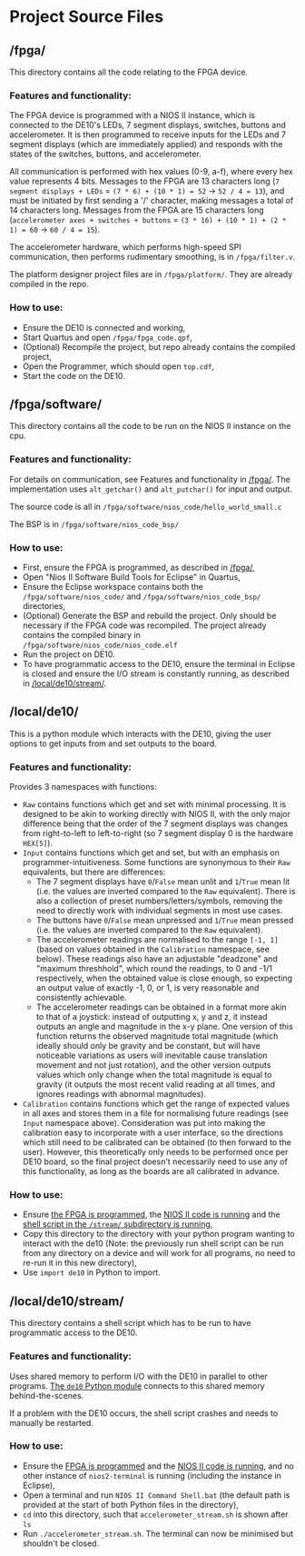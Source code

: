 # Project Source Files

## <a name="fpga">/fpga/

This directory contains all the code relating to the FPGA device.

### <a name="fpga-features">Features and functionality:

The FPGA device is programmed with a NIOS II instance, which is connected to the DE10's LEDs, 7 segment displays, switches, buttons and accelerometer. It is then programmed to receive inputs for the LEDs and 7 segment displays (which are immediately applied) and responds with the states of the switches, buttons, and accelerometer.

All communication is performed with hex values (0-9, a-f), where every hex value represents 4 bits.
Messages to the FPGA are 13 characters long (`7 segment displays + LEDs` = `(7 * 6) + (10 * 1) = 52` -> `52 / 4 = 13`), and must be initiated by first sending a '/' character, making messages a total of 14 characters long. 
Messages from the FPGA are 15 characters long (`accelerometer axes + switches + buttons` = `(3 * 16) + (10 * 1) + (2 * 1) = 60` -> `60 / 4 = 15`).

The accelerometer hardware, which performs high-speed SPI communication, then performs rudimentary smoothing, is in `/fpga/filter.v`.

The platform designer project files are in `/fpga/platform/`. They are already compiled in the repo.

### <a name="fpga-instr">How to use:

- Ensure the DE10 is connected and working,
- Start Quartus and open `/fpga/fpga_code.qpf`,
- (Optional) Recompile the project, but repo already contains the compiled project,
- Open the Programmer, which should open `top.cdf`,
- Start the code on the DE10.

## <a name="fpga-software">/fpga/software/

This directory contains all the code to be run on the NIOS II instance on the cpu.

### <a name="fpga-software-features">Features and functionality:

For details on communication, see Features and functionality in [/fpga/](#fpga). The implementation uses `alt_getchar()` and `alt_putchar()` for input and output.

The source code is all in `/fpga/software/nios_code/hello_world_small.c`

The BSP is in `/fpga/software/nios_code_bsp/`

### <a name="fpga-software-instr">How to use:

- First, ensure the FPGA is programmed, as described in [/fpga/](#fpga),
- Open "Nios II Software Build Tools for Eclipse" in Quartus,
- Ensure the Eclipse workspace contains both the `/fpga/software/nios_code/` and `/fpga/software/nios_code_bsp/` directories,
- (Optional) Generate the BSP and rebuild the project. Only should be necessary if the FPGA code was recompiled. The project already contains the compiled binary in `/fpga/software/nios_code/nios_code.elf`
- Run the project on DE10.
- To have programmatic access to the DE10, ensure the terminal in Eclipse is closed and ensure the I/O stream is constantly running, as described in [/local/de10/stream/](#local-de10-stream).

## <a name="local-de10">/local/de10/

This is a python module which interacts with the DE10, giving the user options to get inputs from and set outputs to the board.

### <a name="local-de10-features">Features and functionality:

Provides 3 namespaces with functions:

- `Raw` contains functions which get and set with minimal processing. It is designed to be akin to working directly with NIOS II, with the only major difference being that the order of the 7 segment displays was changes from right-to-left to left-to-right (so 7 segment display 0 is the hardware `HEX[5]`).
- `Input` contains functions which get and set, but with an emphasis on programmer-intuitiveness. Some functions are synonymous to their `Raw` equivalents, but there are differences:
	- The 7 segment displays have `0`/`False` mean unlit and `1`/`True` mean lit (i.e. the values are inverted compared to the `Raw` equivalent). There is also a collection of preset numbers/letters/symbols, removing the need to directly work with individual segments in most use cases.
	- The buttons have `0`/`False` mean unpressed and `1`/`True` mean pressed (i.e. the values are inverted compared to the `Raw` equivalent).
	- The accelerometer readings are normalised to the range `[-1, 1]` (based on values obtained in the `Calibration` namespace, see below). These readings also have an adjustable "deadzone" and "maximum threshhold", which round the readings, to 0 and -1/1 respectively, when the obtained value is close enough, so expecting an output value of exactly -1, 0, or 1, is very reasonable and consistently achievable.
	- The accelerometer readings can be obtained in a format more akin to that of a joystick: instead of outputting x, y and z, it instead outputs an angle and magnitude in the x-y plane. One version of this function returns the observed magnitude total magnitude (which ideally should only be gravity and be constant, but will have noticeable variations as users will inevitable cause translation movement and not just rotation), and the other version outputs values which only change when the total magnitude is equal to gravity (it outputs the most recent valid reading at all times, and ignores readings with abnormal magnitudes).
- `Calibration` contains functions which get the range of expected values in all axes and stores them in a file for normalising future readings (see `Input` namespace above). Consideration was put into making the calibration easy to incorporate with a user interface, so the directions which still need to be calibrated can be obtained (to then forward to the user). However, this theoretically only needs to be performed once per DE10 board, so the final project doesn't necessarily need to use any of this functionality, as long as the boards are all calibrated in advance.

### <a name="local-de10-instr">How to use:
- Ensure [the FPGA is programmed](#fpga-instr), the [NIOS II code is running](#fpga-software-instr) and the [shell script in the `/stream/` subdirectory is running](#local-de10-stream-instr),
- Copy this directory to the directory with your python program wanting to interact with the de10 (Note: the previously run shell script can be run from any directory on a device and will work for all programs, no need to re-run it in this new directory),
- Use `import de10` in Python to import.

## <a name="local-de10-stream"></a>/local/de10/stream/

This directory contains a shell script which has to be run to have programmatic access to the DE10.

### <a name="local-de10-stream-features">Features and functionality:

Uses shared memory to perform I/O with the DE10 in parallel to other programs. [The `de10` Python module](#local-de10) connects to this shared memory behind-the-scenes.

If a problem with the DE10 occurs, the shell script crashes and needs to manually be restarted.

### <a name="local-de10-stream-instr">How to use:

- Ensure the [FPGA is programmed](#fpga-instr) and the [NIOS II code is running](#fpga-software-instr), and no other instance of `nios2-terminal` is running (including the instance in Eclipse),
-  Open a terminal and run `NIOS II Command Shell.bat` (the default path is provided at the start of both Python files in the directory),
- `cd` into this directory, such that `accelerometer_stream.sh` is shown after `ls`
- Run `./accelerometer_stream.sh`. The terminal can now be minimised but shouldn't be closed.
